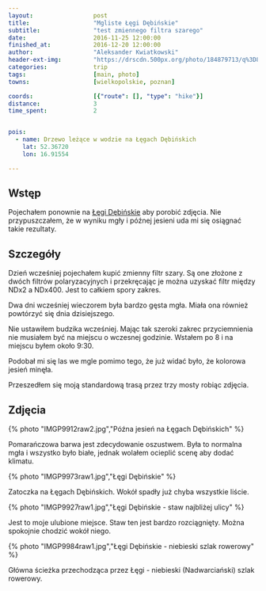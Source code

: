 ```yaml
---
layout:                 post
title:                  "Mgliste Łęgi Dębińskie"
subtitle:               "test zmiennego filtra szarego"
date:                   2016-11-25 12:00:00
finished_at:            2016-12-20 12:00:00
author:                 "Aleksander Kwiatkowski"
header-ext-img:         "https://drscdn.500px.org/photo/184879713/q%3D80_m%3D2000/bb166ac6db3d49f999d290a66af9fc8f"
categories:             trip
tags:                   [main, photo]
towns:                  [wielkopolskie, poznan]

coords:                 [{"route": [], "type": "hike"}]
distance:               3
time_spent:             2


pois:
  - name: Drzewo leżące w wodzie na Łęgach Dębińskich
    lat: 52.36720
    lon: 16.91554

---
```


[wiki-legi-debinskie]: https://pl.wikipedia.org/wiki/Park_Jana_Paw%C5%82a_II_w_Poznaniu


Wstęp
-----

Pojechałem ponownie na [Łęgi Dębińskie][wiki-legi-debinskie] aby porobić
zdjęcia. Nie przypuszczałem, że w wyniku mgły i późnej jesieni uda mi się
osiągnać takie rezultaty.

Szczegóły
---------

Dzień wcześniej pojechałem kupić zmienny filtr szary. Są one złożone z dwóch filtrów
polaryzacyjnych i przekręcając je można uzyskać filtr między NDx2 a NDx400.
Jest to całkiem spory zakres.

Dwa dni wcześniej wieczorem była bardzo gęsta mgła. Miała ona również powtórzyć
się dnia dzisiejszego.

Nie ustawiłem budzika wcześniej. Mając tak szeroki zakrec przyciemnienia nie
musiałem być na miejscu o wczesnej godzinie. Wstałem po 8 i na miejscu
byłem około 9:30.

Podobał mi się las we mgle pomimo tego, że już widać było, że
kolorowa jesień minęła.

Przeszedłem się moją standardową trasą przez trzy mosty robiąc zdjęcia.

Zdjęcia
-------

{% photo "IMGP9912raw2.jpg","Późna jesień na Łęgach Dębińskich" %}

Pomarańczowa barwa jest zdecydowanie oszustwem. Była to normalna mgła i
wszystko było białe, jednak wolałem ocieplić scenę aby dodać klimatu.

{% photo "IMGP9973raw1.jpg","Łęgi Dębińskie" %}

Zatoczka na Łęgach Dębińskich. Wokół spadły już chyba wszystkie liście.

{% photo "IMGP9927raw1.jpg","Łęgi Dębińskie - staw najbliżej ulicy" %}

Jest to moje ulubione miejsce. Staw ten jest bardzo rozciągnięty. Można spokojnie chodzić
wokół niego.

{% photo "IMGP9984raw1.jpg","Łęgi Dębińskie - niebieski szlak rowerowy" %}

Główna ścieżka przechodząca przez Łęgi - niebieski (Nadwarciański) szlak rowerowy.
